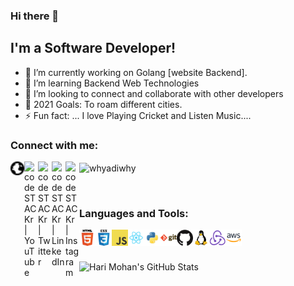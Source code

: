 ### Hi there 👋

## I'm a Software Developer!

- 🔭 I’m currently working on Golang [website Backend].
- 🌱 I’m learning Backend Web Technologies
- 👯 I’m looking to connect and collaborate with other developers
- 🥅 2021 Goals: To roam different cities.
- ⚡ Fun fact: ... I love Playing Cricket and Listen Music....



### Connect with me:


[<img align="left" alt="spiritual-coder.io" width="22px" src="https://raw.githubusercontent.com/iconic/open-iconic/master/svg/globe.svg" />][website]
[<img align="left" alt="codeSTACKr | YouTube" width="22px" src="https://cdn.jsdelivr.net/npm/simple-icons@v3/icons/youtube.svg" />][youtube]
[<img align="left" alt="codeSTACKr | Twitter" width="22px" src="https://cdn.jsdelivr.net/npm/simple-icons@v3/icons/twitter.svg" />][twitter]
[<img align="left" alt="codeSTACKr | LinkedIn" width="22px" src="https://cdn.jsdelivr.net/npm/simple-icons@v3/icons/linkedin.svg" />][linkedin]
[<img align="left" alt="codeSTACKr | Instagram" width="22px" src="https://cdn.jsdelivr.net/npm/simple-icons@v3/icons/instagram.svg" />][instagram]
<p><img align="center" src="https://github-readme-streak-stats.herokuapp.com/?user=whyadiwhy&" alt="whyadiwhy"/></p>



<br />

### Languages and Tools:



[<img align="left" alt="HTML5" width="26px" src="https://raw.githubusercontent.com/github/explore/80688e429a7d4ef2fca1e82350fe8e3517d3494d/topics/html/html.png" />][html]

[<img align="left" alt="CSS3" width="26px" src="https://raw.githubusercontent.com/github/explore/80688e429a7d4ef2fca1e82350fe8e3517d3494d/topics/css/css.png" />][cssplaylist]

[<img align="left" alt="JavaScript" width="26px" src="https://raw.githubusercontent.com/github/explore/80688e429a7d4ef2fca1e82350fe8e3517d3494d/topics/javascript/javascript.png" />][jsplaylist]


[<img align="left" alt="React" width="26px" src="https://raw.githubusercontent.com/github/explore/80688e429a7d4ef2fca1e82350fe8e3517d3494d/topics/react/react.png" />][reactplaylist]

[<img align="left" alt="Python" width="26px" src="https://raw.githubusercontent.com/github/explore/80688e429a7d4ef2fca1e82350fe8e3517d3494d/topics/python/python.png" />][python]


[<img align="left" alt="Git" width="26px" src="https://raw.githubusercontent.com/github/explore/80688e429a7d4ef2fca1e82350fe8e3517d3494d/topics/git/git.png" />][github]

[<img align="left" alt="GitHub" width="26px" src="https://raw.githubusercontent.com/github/explore/78df643247d429f6cc873026c0622819ad797942/topics/github/github.png" />][github]

[<img align="left" alt="Linux" width="26px" src="https://raw.githubusercontent.com/github/explore/78df643247d429f6cc873026c0622819ad797942/topics/linux/linux.png" />][linux]

[<img align="left" alt="Redux" width="26px" src="https://raw.githubusercontent.com/github/explore/80688e429a7d4ef2fca1e82350fe8e3517d3494d/topics/redux/redux.png" />][redux]

[<img align="left" alt="AWS" width="26px" src="https://raw.githubusercontent.com/github/explore/80688e429a7d4ef2fca1e82350fe8e3517d3494d/topics/aws/aws.png" />][aws]

<br />
<br />
<br />

<a href="#">
  <img align="left" src="https://github-readme-stats.anuraghazra1.vercel.app/api?username=harimohan251097&show_icons=true&include_all_commits=true&theme=algolia" alt="Hari Mohan's GitHub Stats"/>
</a>

<br />

[website]: http://www.harimohan.ml/
[twitter]: https://twitter.com/harimohan251097
[youtube]: https://www.youtube.com/channel/UCVQMHjY09-bwh7c1VmstRpw
[instagram]: https://www.instagram.com/harimohan2510/
[linkedin]: https://www.linkedin.com/in/harimohanmeena/
[html]: https://html.spec.whatwg.org/
[jsplaylist]: https://developer.mozilla.org/en-US/docs/Web/JavaScript
[reactplaylist]: https://reactjs.org/docs/getting-started.html
[cssplaylist]: https://developer.mozilla.org/en-US/docs/Web/CSS
[github]: https://github.com/harimohan251097
[python]: https://www.python.org/doc/
[redux]: https://redux.js.org/
[aws]: https://aws.amazon.com/
[linux]: https://www.linux.org/
